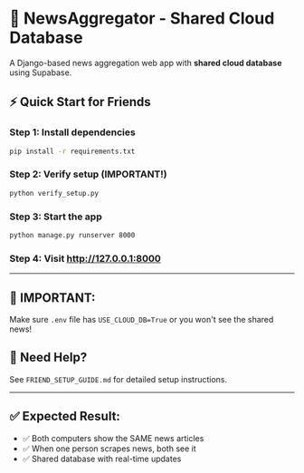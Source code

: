 # 🚀 NewsAggregator - Shared Cloud Database

A Django-based news aggregation web app with **shared cloud database** using Supabase.

## ⚡ Quick Start for Friends

### **Step 1:** Install dependencies
```bash
pip install -r requirements.txt
```

### **Step 2:** Verify setup (IMPORTANT!)
```bash
python verify_setup.py
```

### **Step 3:** Start the app
```bash
python manage.py runserver 8000
```

### **Step 4:** Visit http://127.0.0.1:8000

---

## 🔧 **IMPORTANT:** 
Make sure `.env` file has `USE_CLOUD_DB=True` or you won't see the shared news!

## 📖 **Need Help?**
See `FRIEND_SETUP_GUIDE.md` for detailed setup instructions.

---

## ✅ **Expected Result:**
- ✅ Both computers show the SAME news articles
- ✅ When one person scrapes news, both see it  
- ✅ Shared database with real-time updates
